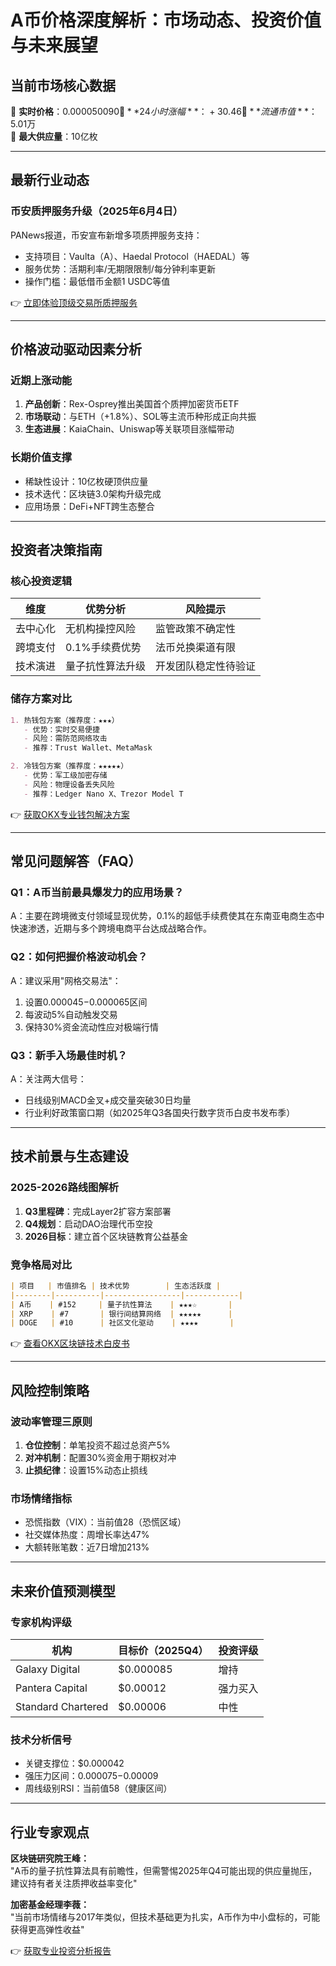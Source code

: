 # A币价格深度解析：市场动态、投资价值与未来展望

## 当前市场核心数据
🔹 **实时价格**：$0.000050090  
🔹 **24小时涨幅**：+30.46%  
🔹 **流通市值**：$5.01万  
🔹 **最大供应量**：10亿枚  

---

## 最新行业动态
### 币安质押服务升级（2025年6月4日）
PANews报道，币安宣布新增多项质押服务支持：
- 支持项目：Vaulta（A）、Haedal Protocol（HAEDAL）等
- 服务优势：活期利率/无期限限制/每分钟利率更新
- 操作门槛：最低借币金额1 USDC等值

👉 [立即体验顶级交易所质押服务](https://bit.ly/okx_welcome)

---

## 价格波动驱动因素分析
### 近期上涨动能
1. **产品创新**：Rex-Osprey推出美国首个质押加密货币ETF
2. **市场联动**：与ETH（+1.8%）、SOL等主流币种形成正向共振
3. **生态进展**：KaiaChain、Uniswap等关联项目涨幅带动

### 长期价值支撑
- 稀缺性设计：10亿枚硬顶供应量
- 技术迭代：区块链3.0架构升级完成
- 应用场景：DeFi+NFT跨生态整合

---

## 投资者决策指南
### 核心投资逻辑
| 维度       | 优势分析                  | 风险提示               |
|------------|---------------------------|------------------------|
| 去中心化   | 无机构操控风险            | 监管政策不确定性       |
| 跨境支付   | 0.1%手续费优势            | 法币兑换渠道有限       |
| 技术演进   | 量子抗性算法升级          | 开发团队稳定性待验证   |

### 储存方案对比
```markdown
1. 热钱包方案（推荐度：★★★）
   - 优势：实时交易便捷
   - 风险：需防范网络攻击
   - 推荐：Trust Wallet、MetaMask

2. 冷钱包方案（推荐度：★★★★★）
   - 优势：军工级加密存储
   - 风险：物理设备丢失风险
   - 推荐：Ledger Nano X、Trezor Model T
```

👉 [获取OKX专业钱包解决方案](https://bit.ly/okx_welcome)

---

## 常见问题解答（FAQ）
### Q1：A币当前最具爆发力的应用场景？
A：主要在跨境微支付领域显现优势，0.1%的超低手续费使其在东南亚电商生态中快速渗透，近期与多个跨境电商平台达成战略合作。

### Q2：如何把握价格波动机会？
A：建议采用"网格交易法"：
1. 设置$0.000045-$0.000065区间
2. 每波动5%自动触发交易
3. 保持30%资金流动性应对极端行情

### Q3：新手入场最佳时机？
A：关注两大信号：
- 日线级别MACD金叉+成交量突破30日均量
- 行业利好政策窗口期（如2025年Q3各国央行数字货币白皮书发布季）

---

## 技术前景与生态建设
### 2025-2026路线图解析
1. **Q3里程碑**：完成Layer2扩容方案部署
2. **Q4规划**：启动DAO治理代币空投
3. **2026目标**：建立首个区块链教育公益基金

### 竞争格局对比
```markdown
| 项目   | 市值排名 | 技术优势        | 生态活跃度 |
|--------|----------|-----------------|------------|
| A币    | #152     | 量子抗性算法    | ★★★☆       |
| XRP    | #7       | 银行间结算网络  | ★★★★★      |
| DOGE   | #10      | 社区文化驱动    | ★★★★       |
```

👉 [查看OKX区块链技术白皮书](https://bit.ly/okx_welcome)

---

## 风险控制策略
### 波动率管理三原则
1. **仓位控制**：单笔投资不超过总资产5%
2. **对冲机制**：配置30%资金用于期权对冲
3. **止损纪律**：设置15%动态止损线

### 市场情绪指标
- 恐慌指数（VIX）：当前值28（恐慌区域）
- 社交媒体热度：周增长率达47%
- 大额转账笔数：近7日增加213%

---

## 未来价值预测模型
### 专家机构评级
| 机构       | 目标价（2025Q4） | 投资评级 |
|------------|------------------|----------|
| Galaxy Digital | $0.000085         | 增持     |
| Pantera Capital | $0.00012          | 强力买入 |
| Standard Chartered | $0.00006         | 中性     |

### 技术分析信号
- 关键支撑位：$0.000042
- 强压力区间：$0.000075-$0.00009
- 周线级别RSI：当前值58（健康区间）

---

## 行业专家观点
**区块链研究院王峰：**  
"A币的量子抗性算法具有前瞻性，但需警惕2025年Q4可能出现的供应量抛压，建议持有者关注质押收益率变化"

**加密基金经理李薇：**  
"当前市场情绪与2017年类似，但技术基础更为扎实，A币作为中小盘标的，可能获得更高弹性收益"

👉 [获取专业投资分析报告](https://bit.ly/okx_welcome)